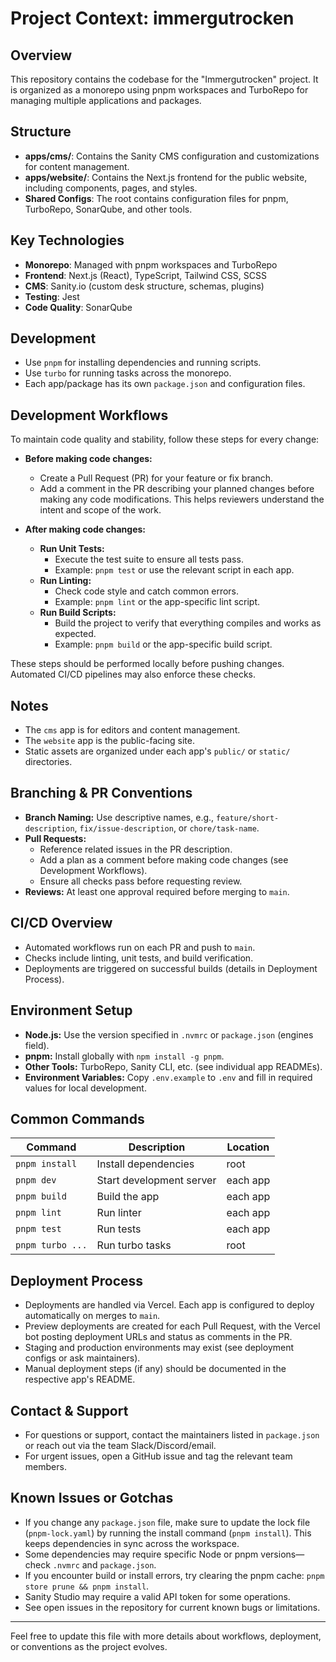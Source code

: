 # Project Context: immergutrocken

## Overview
This repository contains the codebase for the "Immergutrocken" project. It is organized as a monorepo using pnpm workspaces and TurboRepo for managing multiple applications and packages.

## Structure
- **apps/cms/**: Contains the Sanity CMS configuration and customizations for content management.
- **apps/website/**: Contains the Next.js frontend for the public website, including components, pages, and styles.
- **Shared Configs**: The root contains configuration files for pnpm, TurboRepo, SonarQube, and other tools.

## Key Technologies
- **Monorepo**: Managed with pnpm workspaces and TurboRepo
- **Frontend**: Next.js (React), TypeScript, Tailwind CSS, SCSS
- **CMS**: Sanity.io (custom desk structure, schemas, plugins)
- **Testing**: Jest
- **Code Quality**: SonarQube

## Development
- Use `pnpm` for installing dependencies and running scripts.
- Use `turbo` for running tasks across the monorepo.
- Each app/package has its own `package.json` and configuration files.

## Development Workflows

To maintain code quality and stability, follow these steps for every change:

- **Before making code changes:**
  - Create a Pull Request (PR) for your feature or fix branch.
  - Add a comment in the PR describing your planned changes before making any code modifications. This helps reviewers understand the intent and scope of the work.

- **After making code changes:**
  - **Run Unit Tests:**
    - Execute the test suite to ensure all tests pass.
    - Example: `pnpm test` or use the relevant script in each app.
  - **Run Linting:**
    - Check code style and catch common errors.
    - Example: `pnpm lint` or the app-specific lint script.
  - **Run Build Scripts:**
    - Build the project to verify that everything compiles and works as expected.
    - Example: `pnpm build` or the app-specific build script.

These steps should be performed locally before pushing changes. Automated CI/CD pipelines may also enforce these checks.

## Notes
- The `cms` app is for editors and content management.
- The `website` app is the public-facing site.
- Static assets are organized under each app's `public/` or `static/` directories.

## Branching & PR Conventions

- **Branch Naming:** Use descriptive names, e.g., `feature/short-description`, `fix/issue-description`, or `chore/task-name`.
- **Pull Requests:**
  - Reference related issues in the PR description.
  - Add a plan as a comment before making code changes (see Development Workflows).
  - Ensure all checks pass before requesting review.
- **Reviews:** At least one approval required before merging to `main`.

## CI/CD Overview

- Automated workflows run on each PR and push to `main`.
- Checks include linting, unit tests, and build verification.
- Deployments are triggered on successful builds (details in Deployment Process).

## Environment Setup

- **Node.js:** Use the version specified in `.nvmrc` or `package.json` (engines field).
- **pnpm:** Install globally with `npm install -g pnpm`.
- **Other Tools:** TurboRepo, Sanity CLI, etc. (see individual app READMEs).
- **Environment Variables:** Copy `.env.example` to `.env` and fill in required values for local development.

## Common Commands

| Command            | Description                        | Location         |
|--------------------|------------------------------------|------------------|
| `pnpm install`     | Install dependencies               | root             |
| `pnpm dev`         | Start development server           | each app         |
| `pnpm build`       | Build the app                      | each app         |
| `pnpm lint`        | Run linter                         | each app         |
| `pnpm test`        | Run tests                          | each app         |
| `pnpm turbo ...`   | Run turbo tasks                    | root             |

## Deployment Process

- Deployments are handled via Vercel. Each app is configured to deploy automatically on merges to `main`.
- Preview deployments are created for each Pull Request, with the Vercel bot posting deployment URLs and status as comments in the PR.
- Staging and production environments may exist (see deployment configs or ask maintainers).
- Manual deployment steps (if any) should be documented in the respective app's README.

## Contact & Support

- For questions or support, contact the maintainers listed in `package.json` or reach out via the team Slack/Discord/email.
- For urgent issues, open a GitHub issue and tag the relevant team members.

## Known Issues or Gotchas

- If you change any `package.json` file, make sure to update the lock file (`pnpm-lock.yaml`) by running the install command (`pnpm install`). This keeps dependencies in sync across the workspace.
- Some dependencies may require specific Node or pnpm versions—check `.nvmrc` and `package.json`.
- If you encounter build or install errors, try clearing the pnpm cache: `pnpm store prune && pnpm install`.
- Sanity Studio may require a valid API token for some operations.
- See open issues in the repository for current known bugs or limitations.

---
Feel free to update this file with more details about workflows, deployment, or conventions as the project evolves.
